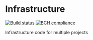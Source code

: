 # Infrastructure
[![Build status](https://ci.appveyor.com/api/projects/status/y04xvpyugwc2wkbc/branch/master?svg=true)](https://ci.appveyor.com/project/VitalyTartynov/infrastructure/branch/master) [![BCH compliance](https://bettercodehub.com/edge/badge/VitalyTartynov/Infrastructure?branch=develop)](https://bettercodehub.com/)

Infrastructure code for multiple projects
